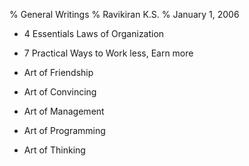 % General Writings
% Ravikiran K.S.
% January 1, 2006


  - 4 Essentials Laws of Organization

  - 7 Practical Ways to Work less, Earn more

<!-- end list -->

  - Art of Friendship

  - Art of Convincing

  - Art of Management

  - Art of Programming

  - Art of Thinking

